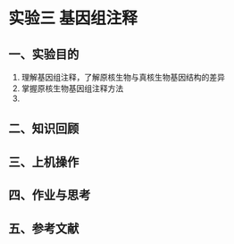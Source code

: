 # 实验三 基因组注释  
## 一、实验目的  
1. 理解基因组注释，了解原核生物与真核生物基因结构的差异
2. 掌握原核生物基因组注释方法
3. 

## 二、知识回顾  


## 三、上机操作  


## 四、作业与思考  


## 五、参考文献  
